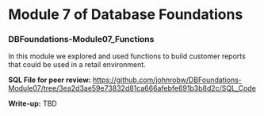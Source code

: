 # Module 7 of Database Foundations
### DBFoundations-Module07_Functions
In this module we explored and used functions to build customer reports that could be used in a retail environment. 

**SQL File for peer review:** https://github.com/johnrobw/DBFoundations-Module07/tree/3ea2d3ae59e73832d81ca666afebfe691b3b8d2c/SQL_Code

**Write-up:** TBD


